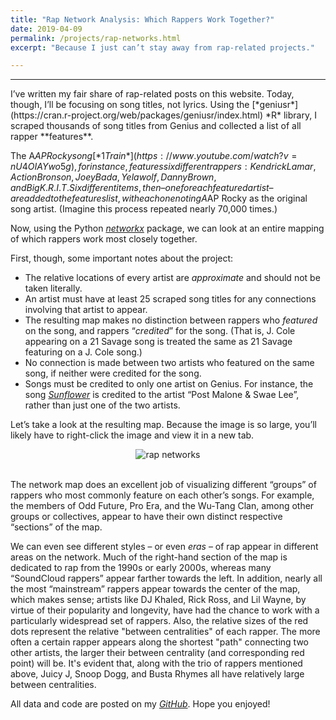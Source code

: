 ```yaml
---
title: "Rap Network Analysis: Which Rappers Work Together?"
date: 2019-04-09
permalink: /projects/rap-networks.html
excerpt: "Because I just can’t stay away from rap-related projects."

---
```

<hr>
I’ve written my fair share of rap-related posts on this website. Today, though, I’ll be focusing on song titles, not lyrics. Using the [*geniusr*](https://cran.r-project.org/web/packages/geniusr/index.html) *R* library, I scraped thousands of song titles from Genius and collected a list of all rapper **features**.

The A$AP Rocky song [*1Train*](https://www.youtube.com/watch?v=nU4OIAYwo5g), for instance, features six different rappers: Kendrick Lamar, Action Bronson, Joey Bada$$, Yelawolf, Danny Brown, and Big K.R.I.T. Six different items, then – one for each featured artist – are added to the features list, with each one noting A$AP Rocky as the original song artist. (Imagine this process repeated nearly 70,000 times.)

Now, using the Python [*networkx*](https://networkx.github.io/) package, we can look at an entire mapping of which rappers work most closely together.

First, though, some important notes about the project:

* The relative locations of every artist are *approximate* and should not be taken literally.
* An artist must have at least 25 scraped song titles for any connections involving that artist to appear.
* The resulting map makes no distinction between rappers who *featured* on the song, and rappers “*credited*” for the song. (That is, J. Cole appearing on a 21 Savage song is treated the same as 21 Savage featuring on a J. Cole song.)
* No connection is made between two artists who featured on the same song, if neither were credited for the song.
* Songs must be credited to only one artist on Genius. For instance, the song [*Sunflower*](https://genius.com/Post-malone-and-swae-lee-sunflower-lyrics) is credited to the artist “Post Malone & Swae Lee”, rather than just one of the two artists.

Let’s take a look at the resulting map. Because the image is so large, you’ll likely have to right-click the image and view it in a new tab.

<center><img src="{{ site.url }}{{ site.baseurl }}/images/rap-networks/networks_1x2.png" alt="rap networks"></center><br>

The network map does an excellent job of visualizing different “groups” of rappers who most commonly feature on each other’s songs. For example, the members of Odd Future, Pro Era, and the Wu-Tang Clan, among other groups or collectives, appear to have their own distinct respective “sections” of the map.

We can even see different styles – or even *eras* – of rap appear in different areas on the network. Much of the right-hand section of the map is dedicated to rap from the 1990s or early 2000s, whereas many “SoundCloud rappers” appear farther towards the left. In addition, nearly all the most “mainstream” rappers appear towards the center of the map, which makes sense; artists like DJ Khaled, Rick Ross, and Lil Wayne, by virtue of their popularity and longevity, have had the chance to work with a particularly widespread set of rappers. Also, the relative sizes of the red dots represent the relative "between centralities" of each rapper. The more often a certain rapper appears along the shortest "path" connecting two other artists, the larger their between centrality (and corresponding red point) will be. It's evident that, along with the trio of rappers mentioned above, Juicy J, Snoop Dogg, and Busta Rhymes all have relatively large between centralities.

All data and code are posted on my [*GitHub*](https://github.com/saisenberg/rap-networks). Hope you enjoyed!
